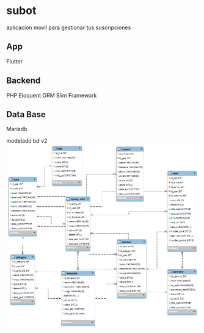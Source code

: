 # subot

aplicacion movil para gestionar tus suscripciones

App
-------
Flutter


Backend
-------
PHP
Eloquent ORM
Slim Framework

Data Base
-------
Mariadb

modelado bd v2
![](https://github.com/PerfeccionDigital/subot/blob/main/database_modeling_subot.png)
